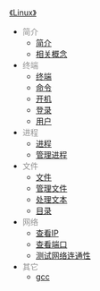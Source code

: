 [《Linux》](docs/Linux/index.md)

- <font color="#8f8f8f">简介</font>
  - [简介](docs/Linux/简介/简介.md)
  - [相关概念](docs/Linux/简介/相关概念.md)
- <font color="#8f8f8f">终端</font>
  - [终端](docs/Linux/终端/终端.md)
  - [命令](docs/Linux/终端/命令.md)
  - [开机](docs/Linux/终端/开机.md)
  - [登录](docs/Linux/终端/登录.md)
  - [用户](docs/Linux/终端/用户.md)
- <font color="#8f8f8f">进程</font>
  - [进程](docs/Linux/进程/进程.md)
  - [管理进程](docs/Linux/进程/管理进程.md)
- <font color="#8f8f8f">文件</font>
  - [文件](docs/Linux/文件/文件.md)
  - [管理文件](docs/Linux/文件/管理文件.md)
  - [处理文本](docs/Linux/文件/处理文本.md)
  - [目录](docs/Linux/文件/目录.md)
- <font color="#8f8f8f">网络</font>
  - [查看IP](docs/Linux/网络/查看IP.md)
  - [查看端口](docs/Linux/网络/查看端口.md)
  - [测试网络连通性](docs/Linux/网络/测试网络连通性.md)
- <font color="#8f8f8f">其它</font>
  - [gcc](docs/Linux/其它/gcc.md)
